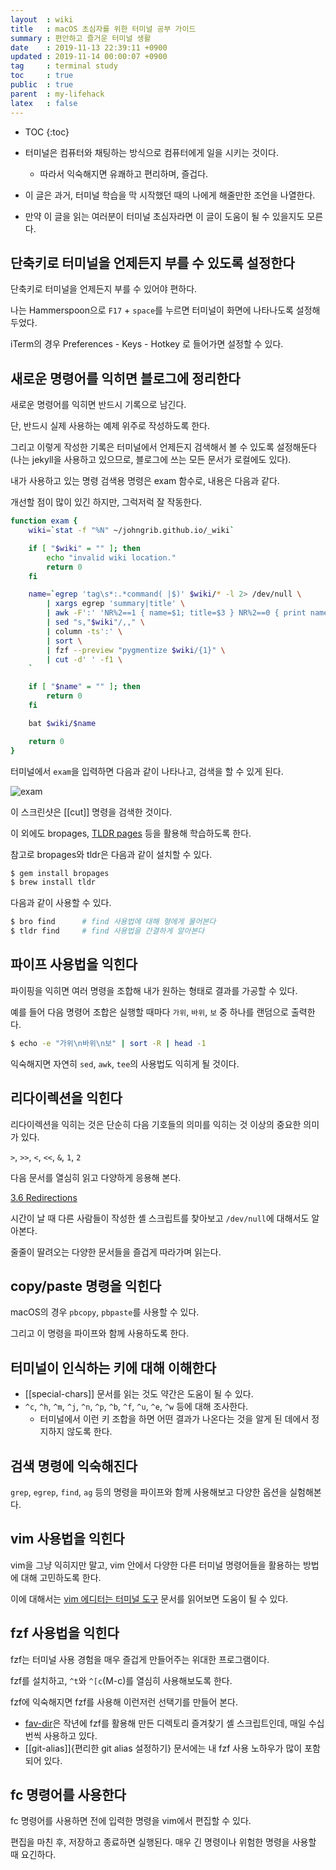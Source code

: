 ```yaml
---
layout  : wiki
title   : macOS 초심자를 위한 터미널 공부 가이드
summary : 편안하고 즐거운 터미널 생활
date    : 2019-11-13 22:39:11 +0900
updated : 2019-11-14 00:00:07 +0900
tag     : terminal study
toc     : true
public  : true
parent  : my-lifehack
latex   : false
---
```

* TOC
{:toc}


* 터미널은 컴퓨터와 채팅하는 방식으로 컴퓨터에게 일을 시키는 것이다.
    * 따라서 익숙해지면 유쾌하고 편리하며, 즐겁다.
* 이 글은 과거, 터미널 학습을 막 시작했던 때의 나에게 해줄만한 조언을 나열한다.
* 만약 이 글을 읽는 여러분이 터미널 초심자라면 이 글이 도움이 될 수 있을지도 모른다.


## 단축키로 터미널을 언제든지 부를 수 있도록 설정한다

단축키로 터미널을 언제든지 부를 수 있어야 편하다.

나는 Hammerspoon으로 `F17` + `space`를 누르면 터미널이 화면에 나타나도록 설정해 두었다.

iTerm의 경우 Preferences - Keys - Hotkey 로 들어가면 설정할 수 있다.


## 새로운 명령어를 익히면 블로그에 정리한다

새로운 명령어를 익히면 반드시 기록으로 남긴다.

단, 반드시 실제 사용하는 예제 위주로 작성하도록 한다.

그리고 이렇게 작성한 기록은 터미널에서 언제든지 검색해서 볼 수 있도록 설정해둔다(나는 jekyll을 사용하고 있으므로, 블로그에 쓰는 모든 문서가 로컬에도 있다).

내가 사용하고 있는 명령 검색용 명령은 exam 함수로, 내용은 다음과 같다.

개선할 점이 많이 있긴 하지만, 그럭저럭 잘 작동한다.

```sh
function exam {
    wiki=`stat -f "%N" ~/johngrib.github.io/_wiki`

    if [ "$wiki" = "" ]; then
        echo "invalid wiki location."
        return 0
    fi

    name=`egrep 'tag\s*:.*command( |$)' $wiki/* -l 2> /dev/null \
        | xargs egrep 'summary|title' \
        | awk -F':' 'NR%2==1 { name=$1; title=$3 } NR%2==0 { print name, ":", title, ":", $3 }' \
        | sed "s,"$wiki"/,," \
        | column -ts':' \
        | sort \
        | fzf --preview "pygmentize $wiki/{1}" \
        | cut -d' ' -f1 \
    `

    if [ "$name" = "" ]; then
        return 0
    fi

    bat $wiki/$name

    return 0
}
```

터미널에서 `exam`을 입력하면 다음과 같이 나타나고, 검색을 할 수 있게 된다.

![exam](https://user-images.githubusercontent.com/1855714/68771205-e1a1d180-066a-11ea-93ec-f81f08b10d3c.png )

이 스크린샷은 [[cut]] 명령을 검색한 것이다.

이 외에도 bropages, [TLDR pages](https://tldr.sh/ ) 등을 활용해 학습하도록 한다.

참고로 bropages와 tldr은 다음과 같이 설치할 수 있다.

```sh
$ gem install bropages
$ brew install tldr
```

다음과 같이 사용할 수 있다.

```sh
$ bro find      # find 사용법에 대해 형에게 물어본다
$ tldr find     # find 사용법을 간결하게 알아본다
```

## 파이프 사용법을 익힌다

파이핑을 익히면 여러 명령을 조합해 내가 원하는 형태로 결과를 가공할 수 있다.

예를 들어 다음 명령어 조합은 실행할 때마다 `가위`, `바위`, `보` 중 하나를 랜덤으로 출력한다.

```sh
$ echo -e "가위\n바위\n보" | sort -R | head -1
```

익숙해지면 자연히 `sed`, `awk`, `tee`의 사용법도 익히게 될 것이다.


## 리다이렉션을 익힌다

리다이렉션을 익히는 것은 단순히 다음 기호들의 의미를 익히는 것 이상의 중요한 의미가 있다.

`>`, `>>`, `<`, `<<`, `&`, `1`, `2`

다음 문서를 열심히 읽고 다양하게 응용해 본다.

[3.6 Redirections]( https://www.gnu.org/software/bash/manual/html_node/Redirections.html )

시간이 날 때 다른 사람들이 작성한 셸 스크립트를 찾아보고 `/dev/null`에 대해서도 알아본다.

줄줄이 딸려오는 다양한 문서들을 즐겁게 따라가며 읽는다.


## copy/paste 명령을 익힌다

macOS의 경우 `pbcopy`, `pbpaste`를 사용할 수 있다.

그리고 이 명령을 파이프와 함께 사용하도록 한다.


## 터미널이 인식하는 키에 대해 이해한다

* [[special-chars]] 문서를 읽는 것도 약간은 도움이 될 수 있다.
* `^c`, `^h`, `^m`, `^j`, `^n`, `^p`, `^b`, `^f`, `^u`, `^e`, `^w` 등에 대해 조사한다.
    * 터미널에서 이런 키 조합을 하면 어떤 결과가 나온다는 것을 알게 된 데에서 정지하지 않도록 한다.

## 검색 명령에 익숙해진다

`grep`, `egrep`, `find`, `ag` 등의 명령을 파이프와 함께 사용해보고 다양한 옵션을 실험해본다.

## vim 사용법을 익힌다

vim을 그냥 익히지만 말고, vim 안에서 다양한 다른 터미널 명령어들을 활용하는 방법에 대해 고민하도록 한다.

이에 대해서는 [vim 에디터는 터미널 도구](wiki/two-views-of-vim/#vim-에디터는-터미널-도구 ) 문서를 읽어보면 도움이 될 수 있다.


## fzf 사용법을 익힌다

fzf는 터미널 사용 경험을 매우 즐겁게 만들어주는 위대한 프로그램이다.

fzf를 설치하고, `^t`와 `^[c`(M-c)를 열심히 사용해보도록 한다.

fzf에 익숙해지면 fzf를 사용해 이런저런 선택기를 만들어 본다.

* [fav-dir](https://github.com/johngrib/fav-dir )은 작년에 fzf를 활용해 만든 디렉토리 즐겨찾기 셸 스크립트인데, 매일 수십번씩 사용하고 있다.
* [[git-alias]]{편리한 git alias 설정하기} 문서에는 내 fzf 사용 노하우가 많이 포함되어 있다.

## fc 명령어를 사용한다

fc 명령어를 사용하면 전에 입력한 명령을 vim에서 편집할 수 있다.

편집을 마친 후, 저장하고 종료하면 실행된다. 매우 긴 명령이나 위험한 명령을 사용할 때 요긴하다.

